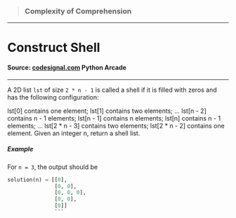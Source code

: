 > ### Complexity of Comprehension

---

# Construct Shell

#### Source: [codesignal.com](https://codesignal.com/) Python Arcade

---

A 2D list `lst` of size `2 * n - 1` is called a shell if it is filled with zeros and has the following configuration:

lst[0] contains one element;
lst[1] contains two elements;
...
lst[n - 2] contains n - 1 elements;
lst[n - 1] contains n elements;
lst[n] contains n - 1 elements;
...
lst[2 * n - 3] contains two elements;
lst[2 * n - 2] contains one element.
Given an integer n, return a shell list.

##### Example

For `n = 3`, the output should be

````python
solution(n) = [[0],
               [0, 0],
               [0, 0, 0],
               [0, 0],
               [0]]
               ```
````
